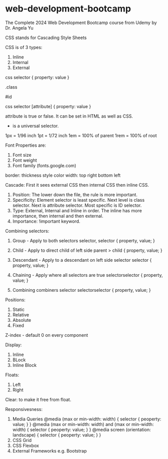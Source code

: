 # web-development-bootcamp

The Complete 2024 Web Development Bootcamp course from Udemy by Dr. Angela Yu

CSS stands for Cascading Style Sheets

CSS is of 3 types:

1. Inline <tag style='css' />
2. Internal <style> css </style>
3. External <link href='style.css'>

css selector {
property: value
}

.class

#id

css selector [attribute] {
property: value
}

attribute is true or false. It can be set in HTML as well as CSS.

* is a universal selector.

1px = 1/96 inch
1pt = 1/72 inch
1em = 100% of parent
1rem = 100% of root

Font Properties are:
1. Font size
2. Font weight
3. Font family (fonts.google.com)

border: thickness style color
width: top right bottom left

Cascade: First it sees external CSS then internal CSS then inline CSS.

1. Position: The lower down the file, the rule is more important.
2. Specificity: Element selector is least specific. Next level is class selector. Next is attribute selector. Most specific is ID selector.
3. Type: External, Internal and Inline in order. The inline has more importance, then internal and then external.
4. Importance: !important keyword.


Combining selectors:

1. Group - Apply to both selectors
selector, selector {
    property, value;
}

2. Child - Apply to direct child of left side
parent > child {
    property, value;
}

3. Descendant - Apply to a descendant on left side
selector selector {
    property, value;
}

4. Chaining - Apply where all selectors are true
selectorselector {
    property, value;
}

5. Combining combiners
selector selectorselector {
    property, value;
}


Positions:
1. Static
2. Relative
3. Absolute
4. Fixed

Z-index - default 0 on every component


Display:
1. Inline
2. BLock
3. Inline Block


Floats:
1. Left
2. Right

Clear: to make it free from float.


Responsivesness:
1. Media Queries
@media (max or min-width: width) {
    selector {
        peoperty: value;
    }
}
@media (max or min-width: width) and (max or min-width: width) {
    selector {
        peoperty: value;
    }
}
@media screen (orientation: landscape) {
    selector {
        peoperty: value;
    }
}
2. CSS Grid
3. CSS Flexbox
4. External Frameworks e.g. Bootstrap
